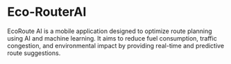 # Eco-RouterAI
EcoRoute AI is a mobile application designed to optimize route planning using AI and machine learning. It aims to reduce fuel consumption, traffic congestion, and environmental impact by providing real-time and predictive route suggestions.  
